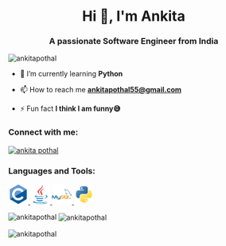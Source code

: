 <h1 align="center">Hi 👋, I'm Ankita</h1>
<h3 align="center">A passionate Software Engineer from India</h3>


<p align="left"> <img src="https://komarev.com/ghpvc/?username=ankitapothal&label=Profile%20views&color=0e75b6&style=flat" alt="ankitapothal" /> </p>

- 🌱 I’m currently learning **Python**

- 📫 How to reach me **ankitapothal55@gmail.com**

- ⚡ Fun fact **I think I am funny😅**

<h3 align="left">Connect with me:</h3>
<p align="left">
<a href="https://linkedin.com/in/ankita pothal" target="blank"><img align="center" src="https://raw.githubusercontent.com/rahuldkjain/github-profile-readme-generator/master/src/images/icons/Social/linked-in-alt.svg" alt="ankita pothal" height="30" width="40" /></a>
</p>

<h3 align="left">Languages and Tools:</h3>
<p align="left"> <a href="https://www.cprogramming.com/" target="_blank" rel="noreferrer"> <img src="https://raw.githubusercontent.com/devicons/devicon/master/icons/c/c-original.svg" alt="c" width="40" height="40"/> </a> <a href="https://www.java.com" target="_blank" rel="noreferrer"> <img src="https://raw.githubusercontent.com/devicons/devicon/master/icons/java/java-original.svg" alt="java" width="40" height="40"/> </a> <a href="https://www.mysql.com/" target="_blank" rel="noreferrer"> <img src="https://raw.githubusercontent.com/devicons/devicon/master/icons/mysql/mysql-original-wordmark.svg" alt="mysql" width="40" height="40"/> </a> <a href="https://www.python.org" target="_blank" rel="noreferrer"> <img src="https://raw.githubusercontent.com/devicons/devicon/master/icons/python/python-original.svg" alt="python" width="40" height="40"/> </a> </p>

<p><img align="left" src="https://github-readme-stats.vercel.app/api/top-langs?username=ankitapothal&show_icons=true&locale=en&layout=compact" alt="ankitapothal" /></p>

<p>&nbsp;<img align="center" src="https://github-readme-stats.vercel.app/api?username=ankitapothal&show_icons=true&locale=en" alt="ankitapothal" /></p>

<p><img align="center" src="https://github-readme-streak-stats.herokuapp.com/?user=ankitapothal&" alt="ankitapothal" /></p>

